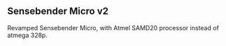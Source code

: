 ## Sensebender Micro v2

Revamped Sensebender Micro, with Atmel SAMD20 processor instead of atmega 328p.

